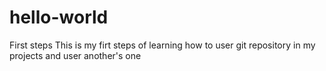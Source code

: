 # hello-world
First steps
This is my firt steps of learning how to user git repository in my projects and user another's one
